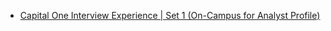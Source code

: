  - [Capital One Interview Experience | Set 1 (On-Campus for Analyst Profile)](https://www.geeksforgeeks.org/capital-one-interview-experience-set-1-campus-analyst-profile/)